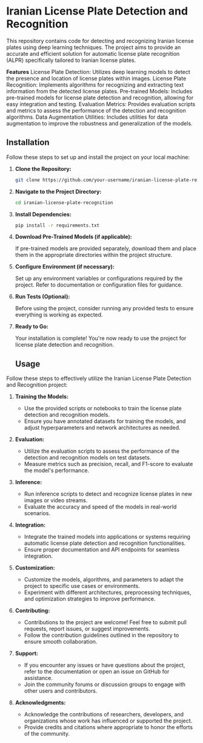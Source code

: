 # Iranian License Plate Detection and Recognition
This repository contains code for detecting and recognizing Iranian license plates using deep learning techniques. The project aims to provide an accurate and efficient solution for automatic license plate recognition (ALPR) specifically tailored to Iranian license plates.

**Features**
License Plate Detection: Utilizes deep learning models to detect the presence and location of license plates within images.
License Plate Recognition: Implements algorithms for recognizing and extracting text information from the detected license plates.
Pre-trained Models: Includes pre-trained models for license plate detection and recognition, allowing for easy integration and testing.
Evaluation Metrics: Provides evaluation scripts and metrics to assess the performance of the detection and recognition algorithms.
Data Augmentation Utilities: Includes utilities for data augmentation to improve the robustness and generalization of the models.
## Installation

Follow these steps to set up and install the project on your local machine:

1. **Clone the Repository:**

    ```bash
    git clone https://github.com/your-username/iranian-license-plate-recognition.git
    ```

2. **Navigate to the Project Directory:**

    ```bash
    cd iranian-license-plate-recognition
    ```

3. **Install Dependencies:**

    ```bash
    pip install -r requirements.txt
    ```

4. **Download Pre-Trained Models (if applicable):**

    If pre-trained models are provided separately, download them and place them in the appropriate directories within the project structure.

5. **Configure Environment (if necessary):**

    Set up any environment variables or configurations required by the project. Refer to documentation or configuration files for guidance.

6. **Run Tests (Optional):**

    Before using the project, consider running any provided tests to ensure everything is working as expected.

7. **Ready to Go:**

    Your installation is complete! You're now ready to use the project for license plate detection and recognition.

   ## Usage

Follow these steps to effectively utilize the Iranian License Plate Detection and Recognition project:

1. **Training the Models:**

    - Use the provided scripts or notebooks to train the license plate detection and recognition models.
    - Ensure you have annotated datasets for training the models, and adjust hyperparameters and network architectures as needed.

2. **Evaluation:**

    - Utilize the evaluation scripts to assess the performance of the detection and recognition models on test datasets.
    - Measure metrics such as precision, recall, and F1-score to evaluate the model's performance.

3. **Inference:**

    - Run inference scripts to detect and recognize license plates in new images or video streams.
    - Evaluate the accuracy and speed of the models in real-world scenarios.

4. **Integration:**

    - Integrate the trained models into applications or systems requiring automatic license plate detection and recognition functionalities.
    - Ensure proper documentation and API endpoints for seamless integration.

5. **Customization:**

    - Customize the models, algorithms, and parameters to adapt the project to specific use cases or environments.
    - Experiment with different architectures, preprocessing techniques, and optimization strategies to improve performance.

6. **Contributing:**

    - Contributions to the project are welcome! Feel free to submit pull requests, report issues, or suggest improvements.
    - Follow the contribution guidelines outlined in the repository to ensure smooth collaboration.

7. **Support:**

    - If you encounter any issues or have questions about the project, refer to the documentation or open an issue on GitHub for assistance.
    - Join the community forums or discussion groups to engage with other users and contributors.

8. **Acknowledgments:**

    - Acknowledge the contributions of researchers, developers, and organizations whose work has influenced or supported the project.
    - Provide credits and citations where appropriate to honor the efforts of the community.



